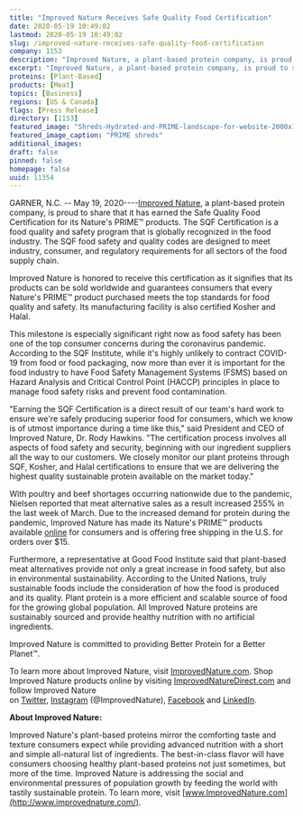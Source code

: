 ```yaml
---
title: "Improved Nature Receives Safe Quality Food Certification"
date: 2020-05-19 10:49:02
lastmod: 2020-05-19 10:49:02
slug: /improved-nature-receives-safe-quality-food-certification
company: 1153
description: "Improved Nature, a plant-based protein company, is proud to share that it has earned the Safe Quality Food Certification for its Nature’s PRIME™ products."
excerpt: "Improved Nature, a plant-based protein company, is proud to share that it has earned the Safe Quality Food Certification for its Nature’s PRIME™ products."
proteins: [Plant-Based]
products: [Meat]
topics: [Business]
regions: [US & Canada]
flags: [Press Release]
directory: [1153]
featured_image: "Shreds-Hydrated-and-PRIME-landscape-for-website-2000x1083.jpg"
featured_image_caption: "PRIME shreds"
additional_images:
draft: false
pinned: false
homepage: false
uuid: 11354
---
```

GARNER, N.C. -- May 19, 2020----[Improved
Nature](https://improvednature.com/), a plant-based protein company, is
proud to share that it has earned the Safe Quality Food Certification
for its Nature's PRIME™ products. The SQF Certification is a food
quality and safety program that is globally recognized in the food
industry. The SQF food safety and quality codes are designed to meet
industry, consumer, and regulatory requirements for all sectors of the
food supply chain.

Improved Nature is honored to receive this certification as it signifies
that its products can be sold worldwide and guarantees consumers that
every Nature's PRIME™ product purchased meets the top standards for food
quality and safety. Its manufacturing facility is also certified Kosher
and Halal.

This milestone is especially significant right now as food safety has
been one of the top consumer concerns during the coronavirus pandemic.
According to the SQF Institute, while it's highly unlikely to contract
COVID-19 from food or food packaging, now more than ever it is important
for the food industry to have Food Safety Management Systems (FSMS)
based on Hazard Analysis and Critical Control Point (HACCP) principles
in place to manage food safety risks and prevent food contamination.

"Earning the SQF Certification is a direct result of our team's hard
work to ensure we're safely producing superior food for consumers, which
we know is of utmost importance during a time like this," said President
and CEO of Improved Nature, Dr. Rody Hawkins. "The certification process
involves all aspects of food safety and security, beginning with our
ingredient suppliers all the way to our customers. We closely monitor
our plant proteins through SQF, Kosher, and Halal certifications to
ensure that we are delivering the highest quality sustainable protein
available on the market today."

With poultry and beef shortages occurring nationwide due to the
pandemic, Nielsen reported that meat alternative sales as a result
increased 255% in the last week of March. Due to the increased demand
for protein during the pandemic, Improved Nature has made its Nature's
PRIME™ products
available [online](https://improvednaturedirect.com/) for consumers and
is offering free shipping in the U.S. for orders over \$15.

Furthermore, a representative at Good Food Institute said that
plant-based meat alternatives provide not only a great increase in food
safety, but also in environmental sustainability. According to the
United Nations, truly sustainable foods include the consideration of how
the food is produced and its quality. Plant protein is a more efficient
and scalable source of food for the growing global population. All
Improved Nature proteins are sustainably sourced and provide healthy
nutrition with no artificial ingredients.

Improved Nature is committed to providing Better Protein for a Better
Planet™.

To learn more about Improved Nature,
visit [ImprovedNature.com](https://improvednature.com/). Shop Improved
Nature products online by
visiting [ImprovedNatureDirect.com](http://www.improvednaturedirect.com/) and
follow Improved Nature
on [Twitter](https://twitter.com/ImprovedNature), [Instagram](https://www.instagram.com/improvednature/) (@ImprovedNature), [Facebook](https://www.facebook.com/ImprovedNature/) and [LinkedIn](https://www.linkedin.com/company/improved-nature/).

**About Improved Nature:**

Improved Nature's plant-based proteins mirror the comforting taste and
texture consumers expect while providing advanced nutrition with a short
and simple all-natural list of ingredients. The best-in-class flavor
will have consumers choosing healthy plant-based proteins not just
sometimes, but more of the time. Improved Nature is addressing the
social and environmental pressures of population growth by feeding the
world with tastily sustainable protein. To learn more,
visit [www.ImprovedNature.com](http://www.improvednature.com/).
